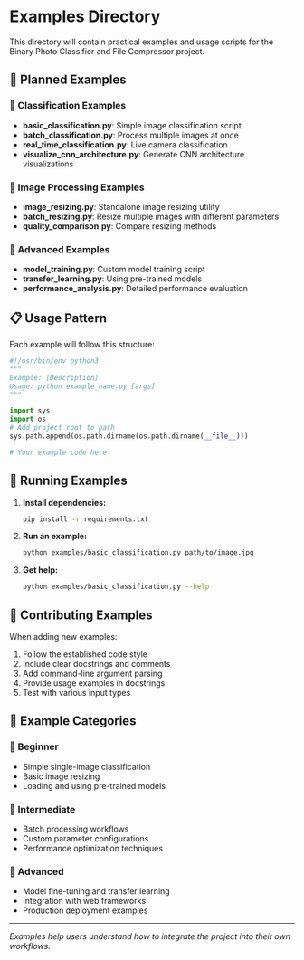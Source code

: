 # Examples Directory

This directory will contain practical examples and usage scripts for the Binary Photo Classifier and File Compressor project.

## 🎯 Planned Examples

### 📸 Classification Examples
- **basic_classification.py**: Simple image classification script
- **batch_classification.py**: Process multiple images at once
- **real_time_classification.py**: Live camera classification
- **visualize_cnn_architecture.py**: Generate CNN architecture visualizations

### 🔧 Image Processing Examples
- **image_resizing.py**: Standalone image resizing utility
- **batch_resizing.py**: Resize multiple images with different parameters
- **quality_comparison.py**: Compare resizing methods

### 🚀 Advanced Examples
- **model_training.py**: Custom model training script
- **transfer_learning.py**: Using pre-trained models
- **performance_analysis.py**: Detailed performance evaluation

## 📋 Usage Pattern

Each example will follow this structure:
```python
#!/usr/bin/env python3
"""
Example: [Description]
Usage: python example_name.py [args]
"""

import sys
import os
# Add project root to path
sys.path.append(os.path.dirname(os.path.dirname(__file__)))

# Your example code here
```

## 🔧 Running Examples

1. **Install dependencies:**
   ```bash
   pip install -r requirements.txt
   ```

2. **Run an example:**
   ```bash
   python examples/basic_classification.py path/to/image.jpg
   ```

3. **Get help:**
   ```bash
   python examples/basic_classification.py --help
   ```

## 🤝 Contributing Examples

When adding new examples:
1. Follow the established code style
2. Include clear docstrings and comments
3. Add command-line argument parsing
4. Provide usage examples in docstrings
5. Test with various input types

## 📝 Example Categories

### 🎯 Beginner
- Simple single-image classification
- Basic image resizing
- Loading and using pre-trained models

### 🔧 Intermediate
- Batch processing workflows
- Custom parameter configurations
- Performance optimization techniques

### 🚀 Advanced
- Model fine-tuning and transfer learning
- Integration with web frameworks
- Production deployment examples

---

*Examples help users understand how to integrate the project into their own workflows.*